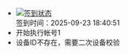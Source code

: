 - [![签到状态](https://github.com/womade/Cloud189-Actions/actions/workflows/main.yml/badge.svg?branch=main)](https://github.com/womade/Cloud189-Actions/actions/workflows/main.yml) <br> 签到时间：2025-09-23 18:40:51
- 开始执行帐号1
- 设备ID不存在，需要二次设备校验
